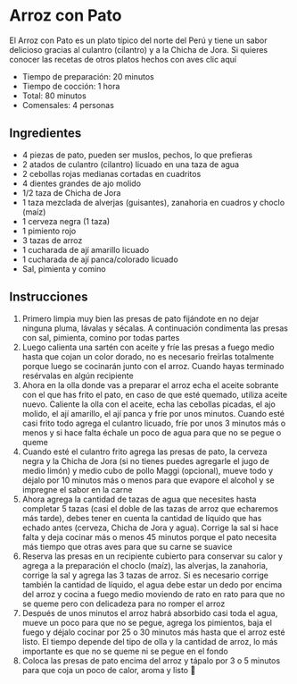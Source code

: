 # Arroz con Pato

El Arroz con Pato es un plato típico del norte del Perú y tiene un sabor
delicioso gracias al culantro (cilantro) y a la Chicha de Jora. Si quieres
conocer las recetas de otros platos hechos con aves clic aquí

* Tiempo de preparación: 20 minutos
* Tiempo de cocción: 1 hora
* Total: 80 minutos
* Comensales: 4 personas

## Ingredientes

* 4 piezas de pato, pueden ser muslos, pechos, lo que prefieras
* 2 atados de culantro (cilantro) licuado en una taza de agua
* 2 cebollas rojas medianas cortadas en cuadritos
* 4 dientes grandes de ajo molido
* 1/2 taza de Chicha de Jora
* 1 taza mezclada de alverjas (guisantes), zanahoria en cuadros y choclo (maíz)
* 1 cerveza negra (1 taza)
* 1 pimiento rojo
* 3 tazas de arroz
* 1 cucharada de ají amarillo licuado
* 1 cucharada de ají panca/colorado licuado
* Sal, pimienta y comino

## Instrucciones

1. Primero limpia muy bien las presas de pato fijándote en no dejar ninguna
   pluma, lávalas y sécalas. A continuación condimenta las presas con sal,
	 pimienta, comino por todas partes
2. Luego calienta una sartén con aceite y fríe las presas a fuego medio hasta
   que cojan un color dorado, no es necesario freírlas totalmente porque luego
	 se cocinarán junto con el arroz. Cuando hayas terminado resérvalas en algún
	 recipiente
3. Ahora en la olla donde vas a preparar el arroz echa el aceite sobrante con el
   que has frito el pato, en caso de que esté quemado, utiliza aceite nuevo.
	 Caliente la olla con el aceite, echa las cebollas picadas, el ajo molido, el
	 ají amarillo, el ají panca y fríe por unos minutos. Cuando esté casi frito
	 todo agrega el culantro licuado, fríe por unos 3 minutos más o menos y si
	 hace falta échale un poco de agua para que no se pegue o queme
4. Cuando esté el culantro frito agrega las presas de pato, la cerveza negra y
   la Chicha de Jora (si no tienes puedes agregarle el jugo de medio limón) y
	 medio cubo de pollo Maggi (opcional), mueve todo y déjalo por 10 minutos más
	 o menos para que evapore el alcohol y se impregne el sabor en la carne
5. Ahora agrega la cantidad de tazas de agua que necesites hasta completar 5
   tazas (casi el doble de las tazas de arroz que echaremos más tarde), debes
	 tener en cuenta la cantidad de líquido que has echado antes (cerveza, Chicha
	 de Jora y agua). Corrige la sal si hace falta y deja cocinar más o menos 45
	 minutos porque el pato necesita más tiempo que otras aves para que su carne
	 se suavice
6. Reserva las presas en un recipiente cubierto para conservar su calor y agrega
   a la preparación el choclo (maíz), las alverjas, la zanahoria, corrige la sal
	 y agrega las 3 tazas de arroz. Si es necesario corrige también la cantidad de
	 líquido, el agua debe estar un dedo por encima del arroz y cocina a fuego
	 medio moviendo de rato en rato para que no se queme pero con delicadeza para
	 no romper el arroz
7. Después de unos minutos el arroz habrá absorbido casi toda el agua, mueve un
   poco para que no se pegue, agrega los pimientos, baja el fuego y déjalo
	 cocinar por 25 o 30 minutos más hasta que el arroz esté listo. El tiempo
	 depende del tipo de olla y la cantidad de arroz, lo más importante es que no
	 se queme ni se pegue en el fondo
8. Coloca las presas de pato encima del arroz y tápalo por 3 o 5 minutos para
   que coja un poco de calor, aroma y listo 🙂
